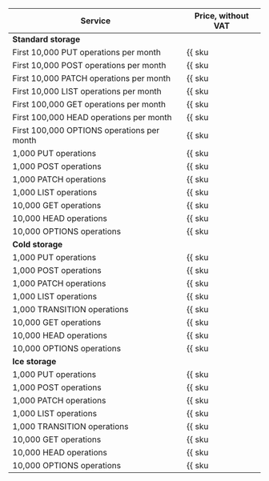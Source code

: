 | Service | Price, without VAT |
| --- | --- |
| **Standard storage** |
| First 10,000 PUT operations per month | {{ sku|USD|storage.api.put.standard|string }} |
| First 10,000 POST operations per month | {{ sku|USD|storage.api.post.standard|string }} |
| First 10,000 PATCH operations per month | {{ sku|USD|storage.api.patch.standard|string }} |
| First 10,000 LIST operations per month | {{ sku|USD|storage.api.list.standard|string }} |
| First 100,000 GET operations per month | {{ sku|USD|storage.api.get.standard|string }} |
| First 100,000 HEAD operations per month | {{ sku|USD|storage.api.head.standard|string }} |
| First 100,000 OPTIONS operations per month | {{ sku|USD|storage.api.options.standard|string }} |
| 1,000 PUT operations | {{ sku|USD|storage.api.put.standard|pricingRate.10|string }} |
| 1,000 POST operations | {{ sku|USD|storage.api.post.standard|pricingRate.10|string }} |
| 1,000 PATCH operations | {{ sku|USD|storage.api.patch.standard|pricingRate.10|string }} |
| 1,000 LIST operations | {{ sku|USD|storage.api.list.standard|pricingRate.10|string }} |
| 10,000 GET operations | {{ sku|USD|storage.api.get.standard|pricingRate.10|string }} |
| 10,000 HEAD operations | {{ sku|USD|storage.api.head.standard|pricingRate.10|string }} |
| 10,000 OPTIONS operations | {{ sku|USD|storage.api.options.standard|pricingRate.10|string }} |
| **Cold storage** |
| 1,000 PUT operations | {{ sku|USD|storage.api.put.cold|string }} |
| 1,000 POST operations | {{ sku|USD|storage.api.post.cold|string }} |
| 1,000 PATCH operations | {{ sku|USD|storage.api.patch.cold|string }} |
| 1,000 LIST operations | {{ sku|USD|storage.api.list.cold|string }} |
| 1,000 TRANSITION operations | {{ sku|USD|storage.bucket.transition.cold|string }} |
| 10,000 GET operations | {{ sku|USD|storage.api.get.cold|string }} |
| 10,000 HEAD operations | {{ sku|USD|storage.api.head.cold|string }} |
| 10,000 OPTIONS operations | {{ sku|USD|storage.api.options.cold|string }} |
| **Ice storage** |
| 1,000 PUT operations | {{ sku|USD|storage.api.put.ice|string }} |
| 1,000 POST operations | {{ sku|USD|storage.api.post.ice|string }} |
| 1,000 PATCH operations | {{ sku|USD|storage.api.patch.ice|string }} |
| 1,000 LIST operations | {{ sku|USD|storage.api.list.ice|string }} |
| 1,000 TRANSITION operations | {{ sku|USD|storage.bucket.transition.ice|string }} |
| 10,000 GET operations | {{ sku|USD|storage.api.get.ice|string }} |
| 10,000 HEAD operations | {{ sku|USD|storage.api.head.ice|string }} |
| 10,000 OPTIONS operations | {{ sku|USD|storage.api.options.ice|string }} |